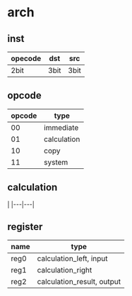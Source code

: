 # arch

## inst

|opecode|dst|src|
|---|---|---|
|2bit|3bit|3bit|

## opcode

|opcode|type|
|---|---|
|00|immediate|
|01|calculation|
|10|copy|
|11|system|

## calculation

|
|---|---|

## register

|name|type|
|---|---|
|reg0|calculation_left, input|
|reg1|calculation_right|
|reg2|calculation_result, output|